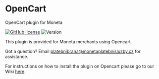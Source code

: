 # OpenCart
OpenCart plugin for Moneta 

[![GitHub license](https://img.shields.io/github/license/moneta-money-bank/Opencart)](https://github.com/moneta-money-bank/Opencart/blob/master/LICENSE) ![Version](https://img.shields.io/badge/version-1.1.0-informational)

This plugin is provided for Moneta merchants using Opencart.

Got a question? Email platebnibrana@monetaplatebnisluzby.cz for assistance.

For instructions on how to install the plugin on Opencart please go to our Wiki [here](https://github.com/moneta-money-bank/Opencart/wiki/Installation,-configuration-and-the-use-of-the-payment-module-for-VirtueMart-and-MONETA.).
